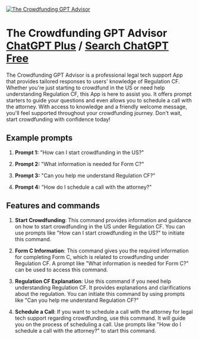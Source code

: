 
[![The Crowdfunding GPT Advisor](https://files.oaiusercontent.com/file-gWyIMeOrsKvDUA2vZXeArcJf?se=2123-10-19T03%3A56%3A19Z&sp=r&sv=2021-08-06&sr=b&rscc=max-age%3D31536000%2C%20immutable&rscd=attachment%3B%20filename%3D8b1a8df5-2aca-4869-b297-cdc3ac61cb41.png&sig=88eaPf00cX4MfpiGfcb0uo3dVQ/YZ7ApDAk5HJh%2BX5Q%3D)](https://chat.openai.com/g/g-OqFIkQJf3-the-crowdfunding-gpt-advisor)

# The Crowdfunding GPT Advisor [ChatGPT Plus](https://chat.openai.com/g/g-OqFIkQJf3-the-crowdfunding-gpt-advisor) / [Search ChatGPT Free](https://gptcall.net/index.html#/?search=The%20Crowdfunding%20GPT%20Advisor)

The Crowdfunding GPT Advisor is a professional legal tech support App that provides tailored responses to users' knowledge of Regulation CF. Whether you're just starting to crowdfund in the US or need help understanding Regulation CF, this App is here to assist you. It offers prompt starters to guide your questions and even allows you to schedule a call with the attorney. With access to knowledge and a friendly welcome message, you'll feel supported throughout your crowdfunding journey. Don't wait, start crowdfunding with confidence today!

## Example prompts

1. **Prompt 1:** "How can I start crowdfunding in the US?"

2. **Prompt 2:** "What information is needed for Form C?"

3. **Prompt 3:** "Can you help me understand Regulation CF?"

4. **Prompt 4:** "How do I schedule a call with the attorney?"

## Features and commands

1. **Start Crowdfunding**: This command provides information and guidance on how to start crowdfunding in the US under Regulation CF. You can use prompts like "How can I start crowdfunding in the US?" to initiate this command.

2. **Form C Information**: This command gives you the required information for completing Form C, which is related to crowdfunding under Regulation CF. A prompt like "What information is needed for Form C?" can be used to access this command.

3. **Regulation CF Explanation**: Use this command if you need help understanding Regulation CF. It provides explanations and clarifications about the regulation. You can initiate this command by using prompts like "Can you help me understand Regulation CF?"

4. **Schedule a Call**: If you want to schedule a call with the attorney for legal tech support regarding crowdfunding, use this command. It will guide you on the process of scheduling a call. Use prompts like "How do I schedule a call with the attorney?" to start this command.


